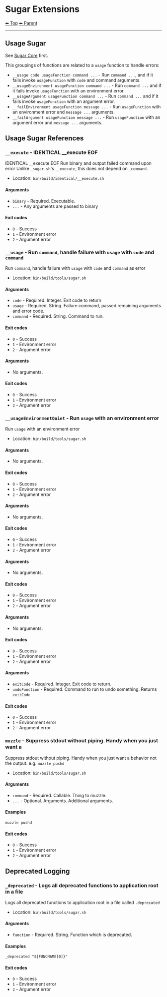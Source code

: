 # Sugar Extensions

<!-- TEMPLATE header 2 -->
[⬅ Top](index.md) [⬅ Parent ](../index.md)
<hr />

## Usage Sugar

See [Sugar Core](_sugar.md) first.

This groupings of functions are related to a `usage` function to handle errors:

- `__usage code usageFunction command ...` - Run `command ...`, and if it fails invoke `usageFunction` with `code` and command arguments.
- `__usageEnvironment usageFunction command ...` - Run `command ...` and if it fails invoke `usageFunction` with an environment error.
- `__usageArgument usageFunction command ...` - Run `command ...` and if it fails invoke `usageFunction` with an argument error.
- `__failEnvironment usageFunction message ...` - Run `usageFunction` with an environment error and `message ...` arguments.
- `__failArgument usageFunction message ...` - Run `usageFunction` with an argument error and `message ...` arguments.

## Usage Sugar References

### `__execute` - IDENTICAL __execute EOF

IDENTICAL __execute EOF
Run binary and output failed command upon error
Unlike `_sugar.sh`'s `__execute`, this does not depend on `_command`.

- Location: `bin/build/identical/__execute.sh`

#### Arguments

- `binary` - Required. Executable.
- `...` - Any arguments are passed to binary

#### Exit codes

- `0` - Success
- `1` - Environment error
- `2` - Argument error
### `__usage` - Run `command`, handle failure with `usage` with `code` and `command`

Run `command`, handle failure with `usage` with `code` and `command` as error

- Location: `bin/build/tools/sugar.sh`

#### Arguments

- `code` - Required. Integer. Exit code to return
- `usage` - Required. String. Failure command, passed remaining arguments and error code.
- `command` - Required. String. Command to run.

#### Exit codes

- `0` - Success
- `1` - Environment error
- `2` - Argument error
#### Arguments

- No arguments.

#### Exit codes

- `0` - Success
- `1` - Environment error
- `2` - Argument error
### `__usageEnvironmentQuiet` - Run `usage` with an environment error

Run `usage` with an environment error

- Location: `bin/build/tools/sugar.sh`

#### Arguments

- No arguments.

#### Exit codes

- `0` - Success
- `1` - Environment error
- `2` - Argument error
#### Arguments

- No arguments.

#### Exit codes

- `0` - Success
- `1` - Environment error
- `2` - Argument error
#### Arguments

- No arguments.

#### Exit codes

- `0` - Success
- `1` - Environment error
- `2` - Argument error
#### Arguments

- No arguments.

#### Exit codes

- `0` - Success
- `1` - Environment error
- `2` - Argument error
#### Arguments

- `exitCode` - Required. Integer. Exit code to return.
- `undoFunction` - Required. Command to run to undo something. Returns `exitCode`

#### Exit codes

- `0` - Success
- `1` - Environment error
- `2` - Argument error
### `muzzle` - Suppress stdout without piping. Handy when you just want a

Suppress stdout without piping. Handy when you just want a behavior not the output. e.g. `muzzle pushd`

- Location: `bin/build/tools/sugar.sh`

#### Arguments

- `command` - Required. Callable. Thing to muzzle.
- `...` - Optional. Arguments. Additional arguments.

#### Examples

    muzzle pushd

#### Exit codes

- `0` - Success
- `1` - Environment error
- `2` - Argument error

## Deprecated Logging

### `_deprecated` - Logs all deprecated functions to application root in a file

Logs all deprecated functions to application root in a file called `.deprecated`

- Location: `bin/build/tools/sugar.sh`

#### Arguments

- `function` - Required. String. Function which is deprecated.

#### Examples

    _deprecated "${FUNCNAME[0]}"

#### Exit codes

- `0` - Success
- `1` - Environment error
- `2` - Argument error
